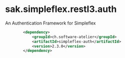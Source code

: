 # sak.simpleflex.restl3.auth

An Authentication Framework for Simpleflex

```xml
        <dependency>
            <groupId>ch.software-atelier</groupId>
            <artifactId>simpleflex-auth</artifactId>
            <version>2.3.0</version>
        </dependency>
```
